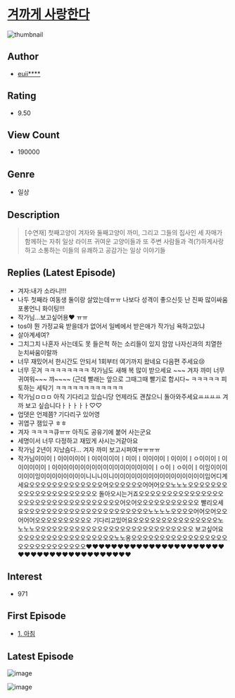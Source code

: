 # [겨까게 사랑한다](https://comic.naver.com/bestChallenge/list?titleId=748959)
![thumbnail](https://image-comic.pstatic.net/user_contents_data/challenge_comic/2020/12/16/286368/thumbnail_202x1648293cc62_00c7_4f30_911b_48dbb45bd7a8_00000377.JPEG)

## Author
- [euii****](https://comic.naver.com/artistTitle?id=286368)

## Rating
- 9.50

## View Count
- 190000

## Genre
- 일상

## Description
> [수연재] 첫째고양이 겨자와 둘째고양이 까미, 그리고 그들의 집사인 세 자매가 함께하는 자취 일상 라이프 귀여운 고양이들과 또 주변 사람들과 격(?)하게사랑하고 소통하는 이들의 유쾌하고 공감가는 일상 이야기들

## Replies (Latest Episode)
- 겨자:내가 소라니!!!
- 나두 첫째라 여동생 둘이랑 살았는데ㅠㅠ 나보다 성격이 좋으신듯 난 진짜 많이싸움 포롱언니 화이팅!!!
- 작가님...보고싶어용♥ ㅠㅠ
- tos야 뭔 가정교육 받을데가 없어서 일베에서 받은애가 작가님 욕하고있냐
- 살아계세여?
- 그치그치 나혼자 사는데도 못 들은척 하는 소리들이 있지 암암 나자신과의 치열한 눈치싸움이랄까
- 너무 재밌어서 한시간도 안되서 1회부터 여기까지 왔네요 다음편 주세요😢
- 너무 웃겨 ㅋㅋㅋㅋㅋㅋㅋㅋ 작가님도 새해 복 많이 받으세요 ~~~ 겨자 까미 너무 귀여워~~~ 꺄~~~~ (근데 빨래는 앞으로 그때그때 빨기로 합시다~ ㅋㅋㅋㅋㅋ 피토하는 세탁기 ㅋㅋㅋㅋㅋㅋㅋㅋㅋㅋㅋㅋ
- 작가님ㅁㅁㅁ 아직 기다리고 있습니당 언제라도 괜찮으니 돌아와주세요ㅛㅛㅛㅛ 겨까 보고 싶습니다ㅏㅏㅏㅏㅏ♡♡
- 업뎃은 언제쯤? 기다리구 있어영
- 귀엽구 잼있구 ㅎㅎ
- 겨자 ㅋㅋㅋㅋ큐ㅠㅠ 아직도 공유기에 붙어 사는군요
- 세명이서 너무 다정하고 재밌게 사시는거같아요
- 작가님 2년이 지났슴다... 겨자 까미 보고시퍼여ㅠㅠㅠㅠ
- 작가님이이이ㅣ이이이이이ㅣ이이이이이ㅣ미이ㅣ이이이이ㅣ이이이ㅣㅇ이이이ㅣ이이이이이이ㅣ이이이이이이이이이이이이이이이이이이ㅣㅇ이ㅣㅇ이이ㅣ이잉이이이이이이잉이이이이이이이이니니니이니이이이이이이이이이이이이이이이이임어디계세요오오오오오오오오오오오오오어오오오오오오어어어오오노노노오오오오오오오오오오오오오오오오오오오오오 돌아오시는거죠오오오오오오오오오오오오오오오오오오오오오오오오오오오오오오오오오어오어오오오오오오오오오오오 빨리오세요오오오오오오오오오오오오오오오오오오오오오오노노노노오오오오어어오어오오어어어오오오오오오오오오오 기다리고있어요오오오오오오오오오오오오오오오노노노노오오오오오오오오오오오오오오오오오오오오오오오오오오오오 보고싶어요오오오오오오오오오오오오오오오오오노노옹오오오오오오오오오오오오오오오오오오오오오오오오오오오오오❤️❤️❤️❤️❤️❤️❤️❤️❤️❤️❤️❤️❤️❤️❤️❤️❤️❤️❤️❤️❤️❤️❤️❤️❤️❤️❤️❤️❤️❤️❤️❤️❤️❤️❤️❤️❤️❤️❤️❤️

## Interest
- 971

## First Episode
- [1. 아침](https://comic.naver.com/bestChallenge/detail?titleId=748959&no=1)

## Latest Episode
![image](https://image-comic.pstatic.net/user_contents_data/challenge_comic/2021/01/02/286368/upload_3558232070410233185.jpeg)

![image](https://image-comic.pstatic.net/user_contents_data/challenge_comic/2021/01/02/286368/upload_3703707354269038386.jpeg)
